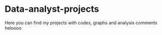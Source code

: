 # Data-analyst-projects
Here you can find my projects with codes, graphs and analysis comments
heloooo
